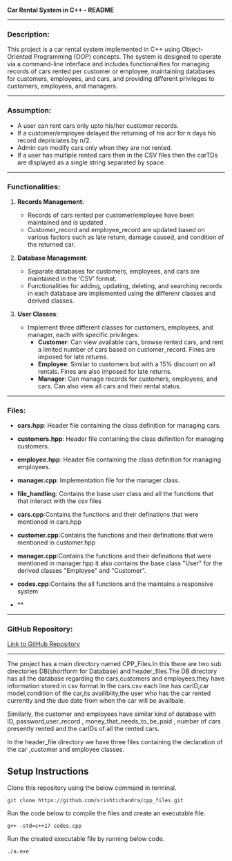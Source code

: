 
**Car Rental System in C++ - README**

---

### Description:
This project is a car rental system implemented in C++ using Object-Oriented Programming (OOP) concepts. The system is designed to operate via a command-line interface and includes functionalities for managing records of cars rented per customer or employee, maintaining databases for customers, employees, and cars, and providing different privileges to customers, employees, and managers.

---
### Assumption:
- A user can rent cars only upto his/her customer records.
- If a customer/employee delayed the returning of his acr for n days his record depriciates by n/2.
- Admin can modify cars only when they are not rented.
- If a user has multiple rented cars then in the CSV files then the carTDs are displayed as a single string separated by space.

---

### Functionalities:
1. **Records Management**:
   - Records of cars rented per customer/employee have been maintained and is updated .
   - Customer_record and employee_record are updated based on various factors such as late return, damage caused, and condition of the returned car.

2. **Database Management**:
   - Separate databases for customers, employees, and cars are maintained in the 'CSV' format.
   - Functionalities for adding, updating, deleting, and searching records in each database are implemented using the differenr classes and derived classes.

3. **User Classes**:
   - Implement three different classes for customers, employees, and manager, each with specific privileges:
     - **Customer**: Can view available cars, browse rented cars, and rent a limited number of cars based on customer_record. Fines are imposed for late returns.
     - **Employee**: Similar to customers but with a 15% discount on all rentals. Fines are also imposed for late returns.
     - **Manager**: Can manage records for customers, employees, and cars. Can also view all cars and their rental status.


---

### Files:
- **cars.hpp**: Header file containing the class definition for managing cars.
- **customers.hpp**: Header file containing the class definition for managing customers.
- **employee.hpp**: Header file containing the class definition for managing employees.
- **manager.cpp**: Implementation file for the manager class.
- **file_handling**: Contains the base user class and all the functions that that interact with the csv files
- **cars.cpp**:Contains the functions and their definations that were mentioned in cars.hpp
- **customer.cpp**:Contains the functions and their definations that were mentioned in customer.hpp
- **manager.cpp**:Contains the functions and their definations that were mentioned in manager.hpp it also contains the base class "User" for the derived classes "Employee" and "Customer".
- **codes.cpp**:Contains the all functions and the maintains a responsive system



- **


---





### GitHub Repository:
[Link to GitHub Repository](https://github.com/srishtichandra/cpp_files.git)

---







The project has a main directory named CPP_Files.In this there are two sub directories DB(shortform for Database) and header_files.The DB directory has all the database regarding the cars,customers and employees,they have information stored in csv format.In the cars.csv each line has carID,car model,condition of the car,its availiblity,the user who has the car rented currently and the due date from when the car will be availbale.

Similarly, the customer and employees have similar kind of database with ID, password,user_record , money_that_needs_to_be_paid , number of cars presently rented and the carIDs of all the rented cars.

In the header_file directory we have three files containing the declaration of the car ,customer and employee classes.
 


## Setup Instructions
Clone this repository using the below command in terminal.
```
git clone https://github.com/srishtichandra/cpp_files.git
```
Run the code below to compile the files and create an executable file.
```
g++ -std=c++17 codes.cpp
```
Run the created executable file by running below code.
```
./a.exe
```

 
